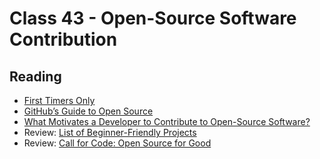 # Class 43 - Open-Source Software Contribution

## Reading

- [First Timers Only](https://www.firsttimersonly.com/)
- [GitHub’s Guide to Open Source](https://www.github.com/open-source)
- [What Motivates a Developer to Contribute to Open-Source Software?](https://clearcode.cc/blog/why-developers-contribute-open-source-software/)
- Review: [List of Beginner-Friendly Projects](https://github.com/search?q=label%3Agood-first-issue+archived%3Afalse)
- Review: [Call for Code: Open Source for Good](https://callforcode.org/)
